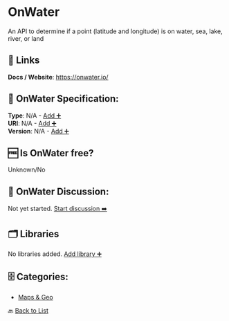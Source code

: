 # OnWater

An API to determine if a point (latitude and longitude) is on water, sea, lake, river, or land

##  🔗 Links
**Docs / Website**: https://onwater.io/

## 🧬 OnWater Specification:
**Type**: N/A - [Add ➕](https://github.com/apis-list/apis-list/edit/main/apis/onwater/onwater.yaml)  
**URI**: N/A - [Add ➕](https://github.com/apis-list/apis-list/edit/main/apis/onwater/onwater.yaml)  
**Version**: N/A - [Add ➕](https://github.com/apis-list/apis-list/edit/main/apis/onwater/onwater.yaml)

## 🆓 Is OnWater free?
 Unknown/No 

## 💬 OnWater Discussion:
Not yet started. [Start discussion ➡️](https://github.com/apis-list/apis-list/discussions/new)

## 🗂️ Libraries

No libraries added. [Add library ➕](https://github.com/apis-list/apis-list/edit/main/apis/onwater/onwater.yaml)    


## 🗄️ Categories:
- [Maps & Geo](https://github.com/apis-list/apis-list#maps--geo-)

🔙  [Back to List](https://github.com/apis-list/apis-list)
